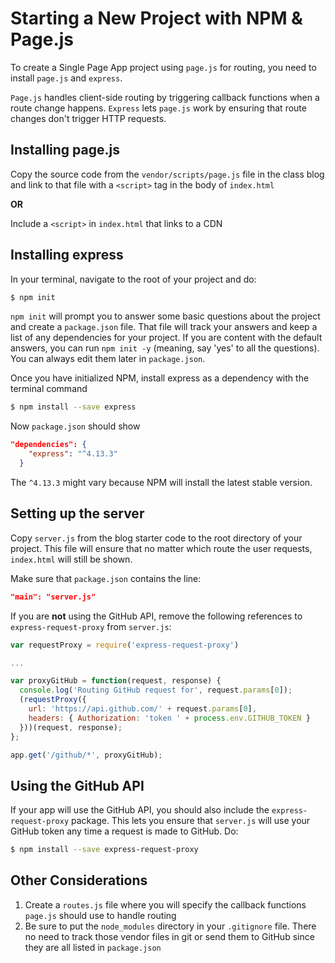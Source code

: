 # Starting a New Project with NPM & Page.js

To create a Single Page App project using `page.js` for routing, you need to install `page.js` and `express`. 

`Page.js` handles client-side routing by triggering callback functions when a route change happens. `Express` lets `page.js` work by ensuring that route changes don't trigger HTTP requests.

## Installing page.js

Copy the source code from the `vendor/scripts/page.js` file in the class blog and link to that file with a `<script>` tag in the body of `index.html`

**OR**

Include a `<script>` in `index.html` that links to a CDN

## Installing express

In your terminal, navigate to the root of your project and do:

```bash
$ npm init
```

`npm init` will prompt you to answer some basic questions about the project and create a `package.json` file. That file will track your answers and keep a list of any dependencies for your project. If you are content with the default answers, you can run `npm init -y` (meaning, say 'yes' to all the questions). You can always edit them later in `package.json`.

Once you have initialized NPM, install express as a dependency with the terminal command

```bash
$ npm install --save express
```

Now `package.json` should show 

```json
"dependencies": {
    "express": "^4.13.3"
  }
```

The `^4.13.3` might vary because NPM will install the latest stable version.

## Setting up the server

Copy `server.js` from the blog starter code to the root directory of your project. This file will ensure that no matter which route the user requests, `index.html` will still be shown.

Make sure that `package.json` contains the line: 

```json
"main": "server.js"
```

If you are **not** using the GitHub API, remove the following references to `express-request-proxy` from `server.js`:

```javascript
var requestProxy = require('express-request-proxy')

...

var proxyGitHub = function(request, response) {
  console.log('Routing GitHub request for', request.params[0]);
  (requestProxy({
    url: 'https://api.github.com/' + request.params[0],
    headers: { Authorization: 'token ' + process.env.GITHUB_TOKEN }
  }))(request, response);
};

app.get('/github/*', proxyGitHub);
```

## Using the GitHub API

If your app will use the GitHub API, you should also include the `express-request-proxy` package. This lets you ensure that `server.js` will use your GitHub token any time a request is made to GitHub. Do:

```bash
$ npm install --save express-request-proxy
```

## Other Considerations

1. Create a `routes.js` file where you will specify the callback functions `page.js` should use to handle routing
2. Be sure to put the `node_modules` directory in your `.gitignore` file. There no need to track those vendor files in git or send them to GitHub since they are all listed in `package.json`